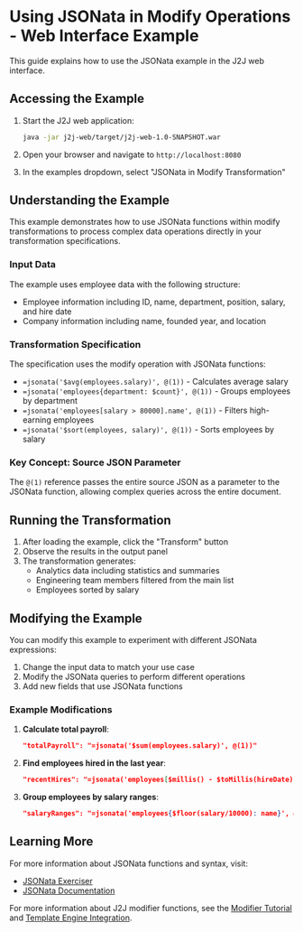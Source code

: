 # Using JSONata in Modify Operations - Web Interface Example

This guide explains how to use the JSONata example in the J2J web interface.

## Accessing the Example

1. Start the J2J web application:
   ```bash
   java -jar j2j-web/target/j2j-web-1.0-SNAPSHOT.war
   ```

2. Open your browser and navigate to `http://localhost:8080`

3. In the examples dropdown, select "JSONata in Modify Transformation"

## Understanding the Example

This example demonstrates how to use JSONata functions within modify transformations to process complex data operations directly in your transformation specifications.

### Input Data
The example uses employee data with the following structure:
- Employee information including ID, name, department, position, salary, and hire date
- Company information including name, founded year, and location

### Transformation Specification
The specification uses the modify operation with JSONata functions:
- `=jsonata('$avg(employees.salary)', @(1))` - Calculates average salary
- `=jsonata('employees{department: $count}', @(1))` - Groups employees by department
- `=jsonata('employees[salary > 80000].name', @(1))` - Filters high-earning employees
- `=jsonata('$sort(employees, salary)', @(1))` - Sorts employees by salary

### Key Concept: Source JSON Parameter
The `@(1)` reference passes the entire source JSON as a parameter to the JSONata function, allowing complex queries across the entire document.

## Running the Transformation

1. After loading the example, click the "Transform" button
2. Observe the results in the output panel
3. The transformation generates:
   - Analytics data including statistics and summaries
   - Engineering team members filtered from the main list
   - Employees sorted by salary

## Modifying the Example

You can modify this example to experiment with different JSONata expressions:

1. Change the input data to match your use case
2. Modify the JSONata queries to perform different operations
3. Add new fields that use JSONata functions

### Example Modifications

1. **Calculate total payroll**:
   ```json
   "totalPayroll": "=jsonata('$sum(employees.salary)', @(1))"
   ```

2. **Find employees hired in the last year**:
   ```json
   "recentHires": "=jsonata('employees[$millis() - $toMillis(hireDate) < 31536000000].name', @(1))"
   ```

3. **Group employees by salary ranges**:
   ```json
   "salaryRanges": "=jsonata('employees{$floor(salary/10000): name}', @(1))"
   ```

## Learning More

For more information about JSONata functions and syntax, visit:
- [JSONata Exerciser](https://try.jsonata.org/)
- [JSONata Documentation](https://docs.jsonata.org/)

For more information about J2J modifier functions, see the [Modifier Tutorial](modifier.md) and [Template Engine Integration](templates.md).